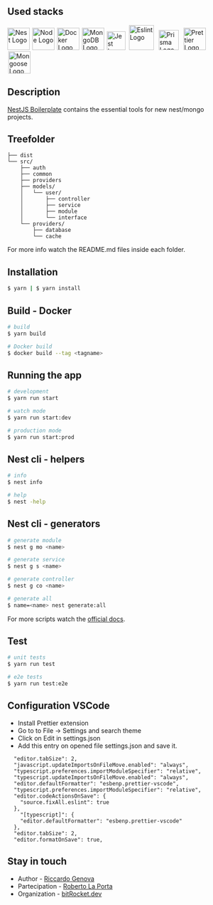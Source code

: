 <!-- @format -->

## Used stacks

<p >
  <a href="http://nestjs.com/" target="blank" style="margin-right:2px" ><img src="https://nestjs.com/img/logo-small.svg" width="50" alt="Nest Logo" /></a>
    <a href="https://nodejs.org/en/about/" target="blank" style="margin-right:2px"><img src="https://cosmocode-assets.s3.amazonaws.com/stacks/node.js.svg" width="50" alt="Node Logo"/></a>
      <a href="https://www.docker.com/" target="blank" style="margin-right:2px"><img src="https://cosmocode-assets.s3.amazonaws.com/stacks/docker.svg" width="50" alt="Docker Logo"/></a>
  <a href="https://www.mongodb.com/" target="blank"style="margin-right:2px" ><img src="https://cosmocode-assets.s3.amazonaws.com/stacks/mongodb.svg" width="50" alt="MongoDB Logo"/></a>
<a href="https://jestjs.io/" target="blank"style="margin-right:2px" ><img src="https://cdn.freebiesupply.com/logos/large/2x/jest-logo-png-transparent.png" width="42" alt="Jest Logo"/></a>
<a href="https://eslint.org/" target="blank"style="margin:2px"><img src="https://upload.wikimedia.org/wikipedia/commons/e/e3/ESLint_logo.svg" width="56" alt="Eslint Logo"/></a>
<a href="https://www.prisma.io/" target="blank"style="margin:5px" ><img src="https://i.pinimg.com/originals/39/b2/e4/39b2e4ad77c23a2c11e5950a7dfa2aec.png" width="45" alt="Prisma Logo"/></a>
<a href="https://prettier.io/" target="blank"style="margin:2px" ><img src="https://brandslogos.com/wp-content/uploads/images/large/prettier-logo.png" width="50" alt="Prettier Logo"/></a>
  <a href="https://mongoosejs.com/" target="blank"  style="margin:2px" ><img src="https://cosmocode-assets.s3.amazonaws.com/stacks/mongoose.svg" width="50" alt="Mongoose Logo"/></a>

</p>

## Description

[NestJS Boilerplate](https://github.com/bitRocket-dev/nestJS-app-boilerplate) contains the essential tools for new nest/mongo projects.

## Treefolder

```
├── dist
└── src/
    ├── auth
    ├── common
    ├── providers
    ├── models/
    │   └── user/
    │       ├── controller
    │       ├── service
    │       ├── module
    │       └── interface
    └── providers/
        ├── database
        └── cache
```

For more info watch the README.md files inside each folder.

## Installation

```bash
$ yarn | $ yarn install
```

## Build - Docker

```bash
# build
$ yarn build

# Docker build
$ docker build --tag <tagname>
```

## Running the app

```bash
# development
$ yarn run start

# watch mode
$ yarn run start:dev

# production mode
$ yarn run start:prod
```

## Nest cli - helpers

```bash
# info
$ nest info

# help
$ nest -help
```

## Nest cli - generators

```bash
# generate module
$ nest g mo <name>

# generate service
$ nest g s <name>

# generate controller
$ nest g co <name>

# generate all
$ name=<name> nest generate:all
```

For more scripts watch the [official docs](https://docs.nestjs.com/cli/usages).

## Test

```bash
# unit tests
$ yarn run test

# e2e tests
$ yarn run test:e2e
```

## Configuration VSCode

- Install Prettier extension
- Go to to File -> Settings and search theme
- Click on Edit in settings.json
- Add this entry on opened file settings.json and save it.

```
  "editor.tabSize": 2,
  "javascript.updateImportsOnFileMove.enabled": "always",
  "typescript.preferences.importModuleSpecifier": "relative",
  "typescript.updateImportsOnFileMove.enabled": "always",
  "editor.defaultFormatter": "esbenp.prettier-vscode",
  "typescript.preferences.importModuleSpecifier": "relative",
  "editor.codeActionsOnSave": {
    "source.fixAll.eslint": true
  },
    "[typescript]": {
    "editor.defaultFormatter": "esbenp.prettier-vscode"
  },
  "editor.tabSize": 2,
  "editor.formatOnSave": true,
```

## Stay in touch

- Author - [Riccardo Genova](https://github.com/riccardogenova-bitrocketdev)
- Partecipation - [Roberto La Porta](https://github.com/robertolaporta-bitrocketdev)
- Organization - [bitRocket.dev](https://github.com/bitRocket-dev)
